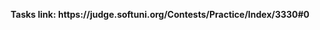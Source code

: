 <p align="center">
  <b>Tasks link: https://judge.softuni.org/Contests/Practice/Index/3330#0</b><br>
</p>
